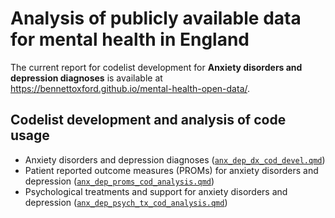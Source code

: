 # Analysis of publicly available data for mental health in England

The current report for codelist development for **Anxiety disorders and depression diagnoses** is available at https://bennettoxford.github.io/mental-health-open-data/.

## Codelist development and analysis of code usage

- Anxiety disorders and depression diagnoses ([`anx_dep_dx_cod_devel.qmd`](analysis/anx_dep_dx_cod_devel.qmd))
- Patient reported outcome measures (PROMs) for anxiety disorders and depression ([`anx_dep_proms_cod_analysis.qmd`](analysis/anx_dep_proms_cod_analysis.qmd))
- Psychological treatments and support for anxiety disorders and depression ([`anx_dep_psych_tx_cod_analysis.qmd`](analysis/anx_dep_psych_tx_cod_analysis.qmd))
